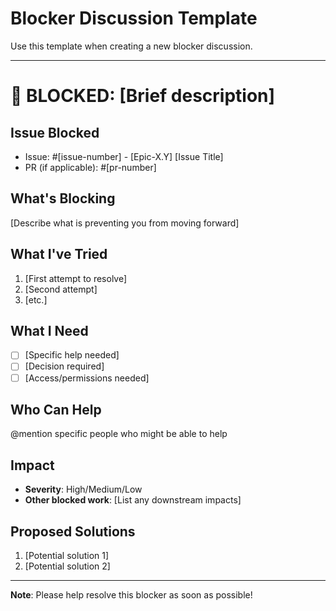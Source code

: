 # Blocker Discussion Template

Use this template when creating a new blocker discussion.

---

# 🚨 BLOCKED: [Brief description]

## Issue Blocked
- Issue: #[issue-number] - [Epic-X.Y] [Issue Title]
- PR (if applicable): #[pr-number]

## What's Blocking
[Describe what is preventing you from moving forward]

## What I've Tried
1. [First attempt to resolve]
2. [Second attempt]
3. [etc.]

## What I Need
- [ ] [Specific help needed]
- [ ] [Decision required]
- [ ] [Access/permissions needed]

## Who Can Help
@mention specific people who might be able to help

## Impact
- **Severity**: High/Medium/Low
- **Other blocked work**: [List any downstream impacts]

## Proposed Solutions
1. [Potential solution 1]
2. [Potential solution 2]

---

**Note**: Please help resolve this blocker as soon as possible!